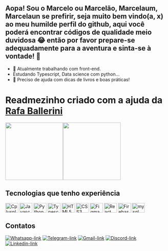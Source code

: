 ## Aopa! Sou o Marcelo ou Marcelão, Marcelaum, Marcelaun se prefirir, seja muito bem vindo(a, x) ao meu humilde perfil do github, aqui você poderá encontrar códigos de qualidade meio duvidosa 😂 então por favor prepare-se adequadamente para a aventura e sinta-se à vontade!  👋




- 🔭 Atualmente trabalhando com front-end.
- Estudando Typescript, Data science com python...
- 🤔 Preciso de ajuda com dicas de livros e boas práticas! 


<div>
  <h1>Readmezinho criado com a ajuda da <a href="https://github.com/rafaballerini">Rafa Ballerini</a></h1>
</div>

<div style="display: flex" >
  
 <img height="180em" src="https://github-readme-stats.vercel.app/api?username=Marcelaun&show_icons=true&bg_color=DEG,ddffd9,ecc8ae&text_color=030301&title_color=764134&icon_color=764134&border_radius=20px&border_color=2a1a1f" />
  
 <img height="180em" src="https://github-readme-stats.vercel.app/api/top-langs/?username=anuraghazra&layout=compact&text_color=030301&title_color=764134&bg_color=DEG,ddffd9,ecc8ae&border_radius=20px&border_color=2a1a1f" />

</div>

## Tecnologias que tenho experiência


<div style="display: inline_block">
  <img align="center" alt="Cplusplus" height="30" width="40" src="https://cdn.jsdelivr.net/gh/devicons/devicon/icons/cplusplus/cplusplus-original.svg" />
  <img align="center" alt="Javascript" height="30" width="40" src="https://cdn.jsdelivr.net/gh/devicons/devicon/icons/javascript/javascript-original.svg" />
  <img align="center" alt="Python" height="30" width="40" src="https://cdn.jsdelivr.net/gh/devicons/devicon/icons/python/python-original.svg" />
  <img align="center" alt="Typescript" height="30" width="40" src="https://cdn.jsdelivr.net/gh/devicons/devicon/icons/typescript/typescript-original.svg" />
  <img align="center" alt="HTML5" height="30" width="40" src="https://cdn.jsdelivr.net/gh/devicons/devicon/icons/html5/html5-original.svg" />
  <img align="center" alt="CSS3" height="30" width="40" src="https://cdn.jsdelivr.net/gh/devicons/devicon/icons/css3/css3-original.svg" />
  <img align="center" alt="Figma" height="30" width="40" src="https://cdn.jsdelivr.net/gh/devicons/devicon/icons/figma/figma-original.svg" />
  <img align="center" alt="React" height="30" width="40" src="https://cdn.jsdelivr.net/gh/devicons/devicon/icons/react/react-original.svg" />
  <img align="center" alt="Firebase" height="30" width="40" src="https://cdn.jsdelivr.net/gh/devicons/devicon/icons/firebase/firebase-plain.svg" />
  <img align="center" alt="mysql" height="30" width="40" src="https://cdn.jsdelivr.net/gh/devicons/devicon/icons/mysql/mysql-original.svg" />
</div>

## Contatos

<div>
  <a href="https://wa.me/+553398231101"><img src="https://img.shields.io/badge/WhatsApp-25D366?style=for-the-badge&logo=whatsapp&logoColor=white" alt="Whatsapp-link" /></a>
      <a href="https://t.me/Marcelaumdev"><img src="https://img.shields.io/badge/Telegram-2CA5E0?style=for-the-badge&logo=telegram&logoColor=white" alt="Telegram-link" /></a>
      <a href="mailto:contatomarceloalmeidabarbosa@gmail.com"><img src="https://img.shields.io/badge/Gmail-D14836?style=for-the-badge&logo=gmail&logoColor=white" alt="Gmail-link" /></a>
      <a href="https://discordapp.com/users/269698519990927360/"><img src="https://img.shields.io/badge/Discord-7289DA?style=for-the-badge&logo=discord&logoColor=white" alt="Discord-link" /></a>
      <a href="https://www.linkedin.com/in/marcelo-almeida-barbosa-444b70173/"><img src="https://img.shields.io/badge/LinkedIn-0077B5?style=for-the-badge&logo=linkedin&logoColor=white" alt="Linkedin-link" /></a>
</div>
  
  
